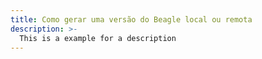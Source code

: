 ```yaml
---
title: Como gerar uma versão do Beagle local ou remota
description: >-
  This is a example for a description
---
```

